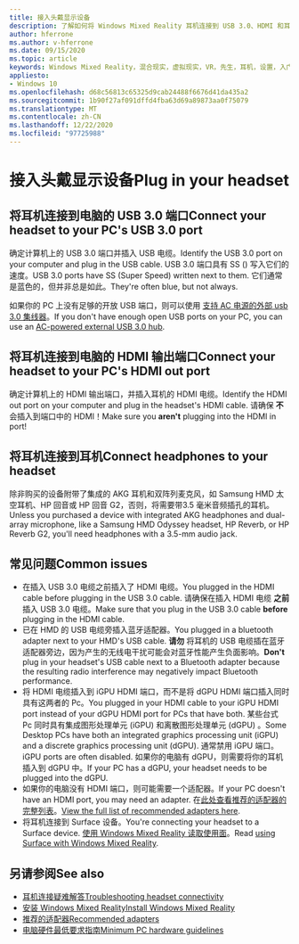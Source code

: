 ```yaml
---
title: 接入头戴显示设备
description: 了解如何将 Windows Mixed Reality 耳机连接到 USB 3.0、HDMI 和耳机。
author: hferrone
ms.author: v-hferrone
ms.date: 09/15/2020
ms.topic: article
keywords: Windows Mixed Reality，混合现实，虚拟现实，VR，先生，耳机，设置，入门
appliesto:
- Windows 10
ms.openlocfilehash: d68c56813c65325d9cab24488f6676d41da435a2
ms.sourcegitcommit: 1b90f27af091dffd4fba63d69a89873aa0f75079
ms.translationtype: MT
ms.contentlocale: zh-CN
ms.lasthandoff: 12/22/2020
ms.locfileid: "97725988"
---
```

# <a name="plug-in-your-headset"></a><span data-ttu-id="d1a87-104">接入头戴显示设备</span><span class="sxs-lookup"><span data-stu-id="d1a87-104">Plug in your headset</span></span>

## <a name="connect-your-headset-to-your-pcs-usb-30-port"></a><span data-ttu-id="d1a87-105">将耳机连接到电脑的 USB 3.0 端口</span><span class="sxs-lookup"><span data-stu-id="d1a87-105">Connect your headset to your PC's USB 3.0 port</span></span>

<span data-ttu-id="d1a87-106">确定计算机上的 USB 3.0 端口并插入 USB 电缆。</span><span class="sxs-lookup"><span data-stu-id="d1a87-106">Identify the USB 3.0 port on your computer and plug in the USB cable.</span></span> <span data-ttu-id="d1a87-107">USB 3.0 端口具有 SS () 写入它们的速度。</span><span class="sxs-lookup"><span data-stu-id="d1a87-107">USB 3.0 ports have SS (Super Speed) written next to them.</span></span> <span data-ttu-id="d1a87-108">它们通常是蓝色的，但并非总是如此。</span><span class="sxs-lookup"><span data-stu-id="d1a87-108">They're often blue, but not always.</span></span>

<span data-ttu-id="d1a87-109">如果你的 PC 上没有足够的开放 USB 端口，则可以使用 [支持 AC 电源的外部 usb 3.0 集线器](recommended-adapters-for-windows-mixed-reality-capable-pcs.md#using-external-usb-30-hubs-with-windows-mixed-reality-headsets)。</span><span class="sxs-lookup"><span data-stu-id="d1a87-109">If you don't have enough open USB ports on your PC, you can use an [AC-powered external USB 3.0 hub](recommended-adapters-for-windows-mixed-reality-capable-pcs.md#using-external-usb-30-hubs-with-windows-mixed-reality-headsets).</span></span>

## <a name="connect-your-headset-to-your-pcs-hdmi-out-port"></a><span data-ttu-id="d1a87-110">将耳机连接到电脑的 HDMI 输出端口</span><span class="sxs-lookup"><span data-stu-id="d1a87-110">Connect your headset to your PC's HDMI out port</span></span>

<span data-ttu-id="d1a87-111">确定计算机上的 HDMI 输出端口，并插入耳机的 HDMI 电缆。</span><span class="sxs-lookup"><span data-stu-id="d1a87-111">Identify the HDMI out port on your computer and plug in the headset's HDMI cable.</span></span> <span data-ttu-id="d1a87-112">请确保 **不** 会插入到端口中的 HDMI！</span><span class="sxs-lookup"><span data-stu-id="d1a87-112">Make sure you **aren't** plugging into the HDMI in port!</span></span>

## <a name="connect-headphones-to-your-headset"></a><span data-ttu-id="d1a87-113">将耳机连接到耳机</span><span class="sxs-lookup"><span data-stu-id="d1a87-113">Connect headphones to your headset</span></span>

<span data-ttu-id="d1a87-114">除非购买的设备附带了集成的 AKG 耳机和双阵列麦克风，如 Samsung HMD 太空耳机、HP 回音或 HP 回音 G2，否则，将需要带3.5 毫米音频插孔的耳机。</span><span class="sxs-lookup"><span data-stu-id="d1a87-114">Unless you purchased a device with integrated AKG headphones and dual-array microphone, like a Samsung HMD Odyssey headset, HP Reverb, or HP Reverb G2, you'll need headphones with a 3.5-mm audio jack.</span></span>

## <a name="common-issues"></a><span data-ttu-id="d1a87-115">常见问题</span><span class="sxs-lookup"><span data-stu-id="d1a87-115">Common issues</span></span>

* <span data-ttu-id="d1a87-116">在插入 USB 3.0 电缆之前插入了 HDMI 电缆。</span><span class="sxs-lookup"><span data-stu-id="d1a87-116">You plugged in the HDMI cable before plugging in the USB 3.0 cable.</span></span>  <span data-ttu-id="d1a87-117">请确保在插入 HDMI 电缆 **之前** 插入 USB 3.0 电缆。</span><span class="sxs-lookup"><span data-stu-id="d1a87-117">Make sure that you plug in the USB 3.0 cable **before** plugging in the HDMI cable.</span></span>
* <span data-ttu-id="d1a87-118">已在 HMD 的 USB 电缆旁插入蓝牙适配器。</span><span class="sxs-lookup"><span data-stu-id="d1a87-118">You plugged in a bluetooth adapter next to your HMD's USB cable.</span></span> <span data-ttu-id="d1a87-119">**请勿** 将耳机的 USB 电缆插在蓝牙适配器旁边，因为产生的无线电干扰可能会对蓝牙性能产生负面影响。</span><span class="sxs-lookup"><span data-stu-id="d1a87-119">**Don't** plug in your headset's USB cable next to a Bluetooth adapter because the resulting radio interference may negatively impact Bluetooth performance.</span></span>
* <span data-ttu-id="d1a87-120">将 HDMI 电缆插入到 iGPU HDMI 端口，而不是将 dGPU HDMI 端口插入同时具有这两者的 Pc。</span><span class="sxs-lookup"><span data-stu-id="d1a87-120">You plugged in your HDMI cable to your iGPU HDMI port instead of your dGPU HDMI port for PCs that have both.</span></span> <span data-ttu-id="d1a87-121">某些台式 Pc 同时具有集成图形处理单元 (iGPU) 和离散图形处理单元 (dGPU) 。</span><span class="sxs-lookup"><span data-stu-id="d1a87-121">Some Desktop PCs have both an integrated graphics processing unit (iGPU) and a discrete graphics processing unit (dGPU).</span></span> <span data-ttu-id="d1a87-122">通常禁用 iGPU 端口。</span><span class="sxs-lookup"><span data-stu-id="d1a87-122">iGPU ports are often disabled.</span></span> <span data-ttu-id="d1a87-123">如果你的电脑有 dGPU，则需要将你的耳机插入到 dGPU 中。</span><span class="sxs-lookup"><span data-stu-id="d1a87-123">If your PC has a dGPU, your headset needs to be plugged into the dGPU.</span></span>  
* <span data-ttu-id="d1a87-124">如果你的电脑没有 HDMI 端口，则可能需要一个适配器。</span><span class="sxs-lookup"><span data-stu-id="d1a87-124">If your PC doesn't have an HDMI port, you may need an adapter.</span></span> <span data-ttu-id="d1a87-125">在[此处查看推荐的适配器的完整列表](recommended-adapters-for-windows-mixed-reality-capable-pcs.md)。</span><span class="sxs-lookup"><span data-stu-id="d1a87-125">[View the full list of recommended adapters here](recommended-adapters-for-windows-mixed-reality-capable-pcs.md).</span></span>
* <span data-ttu-id="d1a87-126">将耳机连接到 Surface 设备。</span><span class="sxs-lookup"><span data-stu-id="d1a87-126">You're connecting your headset to a Surface device.</span></span> <span data-ttu-id="d1a87-127">[使用 Windows Mixed Reality 读取使用面](windows-mixed-reality-minimum-pc-hardware-compatibility-guidelines.md#windows-mixed-reality-and-surface)。</span><span class="sxs-lookup"><span data-stu-id="d1a87-127">Read [using Surface with Windows Mixed Reality](windows-mixed-reality-minimum-pc-hardware-compatibility-guidelines.md#windows-mixed-reality-and-surface).</span></span>

## <a name="see-also"></a><span data-ttu-id="d1a87-128">另请参阅</span><span class="sxs-lookup"><span data-stu-id="d1a87-128">See also</span></span>

* [<span data-ttu-id="d1a87-129">耳机连接疑难解答</span><span class="sxs-lookup"><span data-stu-id="d1a87-129">Troubleshooting headset connectivity</span></span>](headset-connectivity.md)
* [<span data-ttu-id="d1a87-130">安装 Windows Mixed Reality</span><span class="sxs-lookup"><span data-stu-id="d1a87-130">Install Windows Mixed Reality</span></span>](install-windows-mixed-reality.md)
* [<span data-ttu-id="d1a87-131">推荐的适配器</span><span class="sxs-lookup"><span data-stu-id="d1a87-131">Recommended adapters</span></span>](recommended-adapters-for-windows-mixed-reality-capable-pcs.md)
* [<span data-ttu-id="d1a87-132">电脑硬件最低要求指南</span><span class="sxs-lookup"><span data-stu-id="d1a87-132">Minimum PC hardware guidelines</span></span>](windows-mixed-reality-minimum-pc-hardware-compatibility-guidelines.md)
